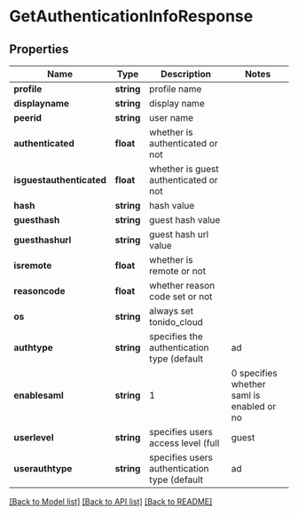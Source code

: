 # GetAuthenticationInfoResponse

## Properties
Name | Type | Description | Notes
------------ | ------------- | ------------- | -------------
**profile** | **string** | profile name | 
**displayname** | **string** | display name | 
**peerid** | **string** | user name | 
**authenticated** | **float** | whether is authenticated or not | 
**isguestauthenticated** | **float** | whether is guest authenticated or not | 
**hash** | **string** | hash value | 
**guesthash** | **string** | guest hash value | 
**guesthashurl** | **string** | guest hash url value | 
**isremote** | **float** | whether is remote or not | 
**reasoncode** | **float** | whether reason code set or not | 
**os** | **string** | always set tonido_cloud | 
**authtype** | **string** | specifies the authentication type (default | ad | ldap) | 
**enablesaml** | **string** | 1|0 specifies whether saml is enabled or no | 
**userlevel** | **string** | specifies users access level (full | guest | limited) | 
**userauthtype** | **string** | specifies users authentication type (default | ad | ldap) | 

[[Back to Model list]](../README.md#documentation-for-models) [[Back to API list]](../README.md#documentation-for-api-endpoints) [[Back to README]](../README.md)


